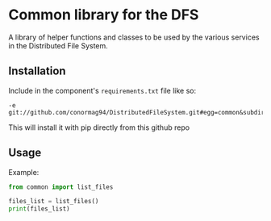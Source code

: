 # Common library for the DFS

A library of helper functions and classes to be used by the various services in the Distributed File System.

## Installation

Include in the component's `requirements.txt` file like so:
```
-e git://github.com/conormag94/DistributedFileSystem.git#egg=common&subdirectory=common
```
This will install it with pip directly from this github repo

## Usage

Example:
```python 3
from common import list_files

files_list = list_files()
print(files_list) 
```